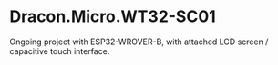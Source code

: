 # Dracon.Micro.WT32-SC01
Ongoing project with ESP32-WROVER-B, with attached LCD screen / capacitive touch interface. 
